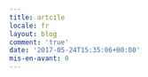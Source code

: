 ```yaml
---
title: artcile
locale: fr
layout: blog
comment: 'true'
date: '2017-05-24T15:35:06+00:00'
mis-en-avant: 0
---
```

